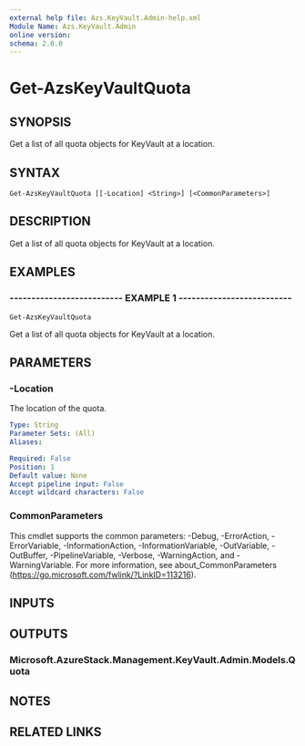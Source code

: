 ```yaml
---
external help file: Azs.KeyVault.Admin-help.xml
Module Name: Azs.KeyVault.Admin
online version: 
schema: 2.0.0
---
```


# Get-AzsKeyVaultQuota

## SYNOPSIS
Get a list of all quota objects for KeyVault at a location.

## SYNTAX

```
Get-AzsKeyVaultQuota [[-Location] <String>] [<CommonParameters>]
```

## DESCRIPTION
Get a list of all quota objects for KeyVault at a location.

## EXAMPLES

### -------------------------- EXAMPLE 1 --------------------------
```
Get-AzsKeyVaultQuota
```

Get a list of all quota objects for KeyVault at a location.

## PARAMETERS

### -Location
The location of the quota.

```yaml
Type: String
Parameter Sets: (All)
Aliases: 

Required: False
Position: 1
Default value: None
Accept pipeline input: False
Accept wildcard characters: False
```

### CommonParameters
This cmdlet supports the common parameters: -Debug, -ErrorAction, -ErrorVariable, -InformationAction, -InformationVariable, -OutVariable, -OutBuffer, -PipelineVariable, -Verbose, -WarningAction, and -WarningVariable. For more information, see about_CommonParameters (https://go.microsoft.com/fwlink/?LinkID=113216).

## INPUTS

## OUTPUTS

### Microsoft.AzureStack.Management.KeyVault.Admin.Models.Quota

## NOTES

## RELATED LINKS

